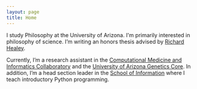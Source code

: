 ```yaml
---
layout: page
title: Home
---
```

I study Philosophy at the University of Arizona. I'm primarily interested in philosophy of science. I’m writing an honors thesis advised by [Richard Healey](http://www.u.arizona.edu/~rhealey/).

Currently, I’m a research assistant in the [Computational Medicine and Informatics Collaboratory](https://com-in.collab.arizona.edu/) and the [University of Arizona Genetics Core](https://uagc.arl.arizona.edu/). In addition, I’m a head section leader in the [School of Information](https://ischool.arizona.edu/) where I teach introductory Python programming.
